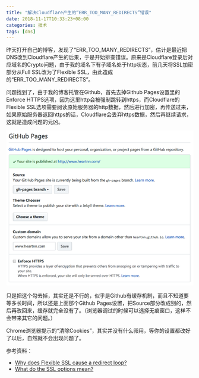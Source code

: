 ```yaml
---
title: "解决Cloudflare产生的“ERR_TOO_MANY_REDIRECTS”错误"
date: 2018-11-17T10:33:23+08:00
categories: 技术
tags: [dns]
---
```


昨天打开自己的博客，发现了“ERR_TOO_MANY_REDIRECTS”，估计是最近把DNS改到Cloudflare产生的后果，于是开始排查错误。原来是Cloudflare登录后对应域名的Crypto问题，由于我的域名下有子域名处于http状态，前几天将SSL加密部分从Full SSL改为了Flexible SSL，由此造成的“ERR_TOO_MANY_REDIRECTS”。

问题找到了，由于我的博客托管在Github，首先去掉Github Pages设置里的Enforce HTTPS选项，因为这里http会被强制跳转到https，而Cloudflare的Flexible SSL选项需要阅读原始服务器的http数据，然后进行加密，再传送过来，如果原始服务器返回https的话，Cloudflare会丢弃https数据，然后再继续请求，这就是造成问题的元凶。

![](/uploads/2018/11/github-pages.png)<!--more-->

只是把这个勾去掉，其实还是不行的，似乎是Github有缓存机制，而且不知道要等多长时间，所以还是上面那个Github Pages设置，把Source部分改成别的，然后再改回来，缓存就完全没有了。（浏览器调试的时候可以选择无痕窗口，这样不会带来其它的问题。）

Chrome浏览器提示的“清除Cookies”，其实并没有什么卵用，等你的设置都改好了以后，自然就不会出现问题了。

参考资料：

- [Why does Flexible SSL cause a redirect loop?](https://support.cloudflare.com/hc/en-us/articles/115000219871)
- [What do the SSL options mean?](https://support.cloudflare.com/hc/en-us/articles/200170416-What-do-the-SSL-options-mean-)
